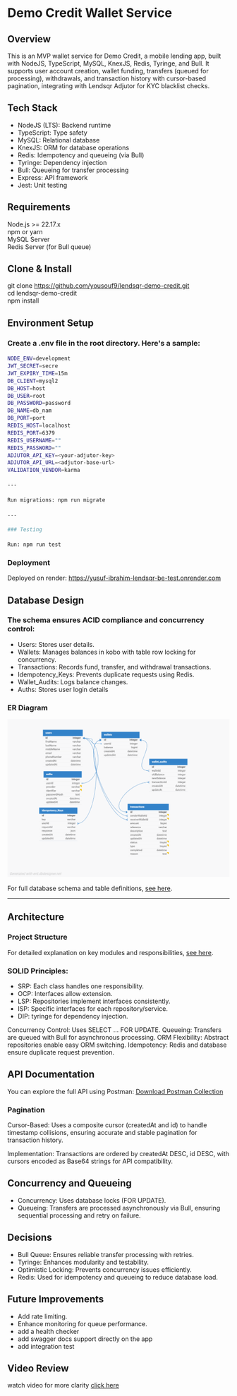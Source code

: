 # Demo Credit Wallet Service

## Overview

This is an MVP wallet service for Demo Credit, a mobile lending app, built with NodeJS, TypeScript, MySQL, KnexJS, Redis, Tyringe, and Bull. It supports user account creation, wallet funding, transfers (queued for processing), withdrawals, and transaction history with cursor-based pagination, integrating with Lendsqr Adjutor for KYC blacklist checks.

## Tech Stack

- NodeJS (LTS): Backend runtime
- TypeScript: Type safety
- MySQL: Relational database
- KnexJS: ORM for database operations
- Redis: Idempotency and queueing (via Bull)
- Tyringe: Dependency injection
- Bull: Queueing for transfer processing
- Express: API framework
- Jest: Unit testing

## Requirements

Node.js >= 22.17.x  
npm or yarn  
MySQL Server  
Redis Server (for Bull queue)

## Clone & Install

git clone https://github.com/yousouf9/lendsqr-demo-credit.git  
cd lendsqr-demo-credit  
npm install

## Environment Setup

### Create a .env file in the root directory. Here's a sample:

```bash
NODE_ENV=development
JWT_SECRET=secre
JWT_EXPIRY_TIME=15m
DB_CLIENT=mysql2
DB_HOST=host
DB_USER=root
DB_PASSWORD=password
DB_NAME=db_nam
DB_PORT=port
REDIS_HOST=localhost
REDIS_PORT=6379
REDIS_USERNAME=""
REDIS_PASSWORD=""
ADJUTOR_API_KEY=<your-adjutor-key>
ADJUTOR_API_URL=<adjutor-base-url>
VALIDATION_VENDOR=karma

---

Run migrations: npm run migrate

---

### Testing

Run: npm run test
```

### Deployment

Deployed on render: https://yusuf-ibrahim-lendsqr-be-test.onrender.com

## Database Design

### The schema ensures ACID compliance and concurrency control:

- Users: Stores user details.
- Wallets: Manages balances in kobo with table row locking for concurrency.
- Transactions: Records fund, transfer, and withdrawal transactions.
- Idempotency_Keys: Prevents duplicate requests using Redis.
- Wallet_Audits: Logs balance changes.
- Auths: Stores user login details

### ER Diagram

![Database Schema](./assets/demo-credit.png)

For full database schema and table definitions, [see here](./docs/db.md).

---

## Architecture

### Project Structure

For detailed explanation on key modules and responsibilities, [see here](./docs/project-structure.md).

### SOLID Principles:

- SRP: Each class handles one responsibility.
- OCP: Interfaces allow extension.
- LSP: Repositories implement interfaces consistently.
- ISP: Specific interfaces for each repository/service.
- DIP: tyringe for dependency injection.

Concurrency Control: Uses SELECT ... FOR UPDATE.
Queueing: Transfers are queued with Bull for asynchronous processing.
ORM Flexibility: Abstract repositories enable easy ORM switching.
Idempotency: Redis and database ensure duplicate request prevention.

## API Documentation

You can explore the full API using Postman:
[Download Postman Collection](./docs/demo-credit.postman_collection.json)

### Pagination

Cursor-Based: Uses a composite cursor (createdAt and id) to handle timestamp collisions, ensuring accurate and stable pagination for transaction history.

Implementation: Transactions are ordered by createdAt DESC, id DESC, with cursors encoded as Base64 strings for API compatibility.

## Concurrency and Queueing

- Concurrency: Uses database locks (FOR UPDATE).
- Queueing: Transfers are processed asynchronously via Bull, ensuring sequential processing and retry on failure.

## Decisions

- Bull Queue: Ensures reliable transfer processing with retries.
- Tyringe: Enhances modularity and testability.
- Optimistic Locking: Prevents concurrency issues efficiently.
- Redis: Used for idempotency and queueing to reduce database load.

## Future Improvements

- Add rate limiting.
- Enhance monitoring for queue performance.
- add a health checker
- add swagger docs support directly on the app
- add integration test

## Video Review

watch video for more clarity [click here](./docs/db.md)
